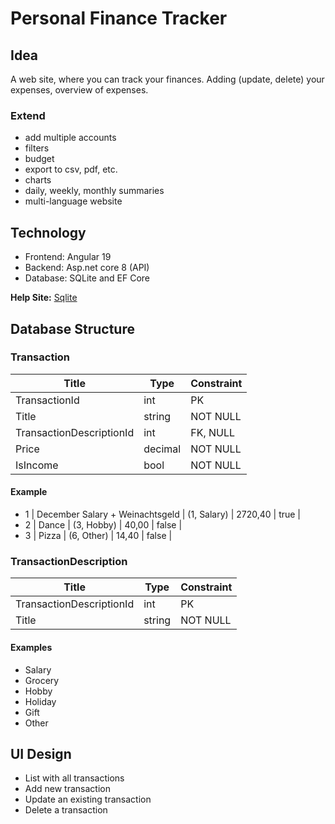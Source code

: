 # Personal Finance Tracker

## Idea

A web site, where you can track your finances. Adding (update, delete) your expenses, overview of expenses.

### Extend

- add multiple accounts
- filters
- budget
- export to csv, pdf, etc.
- charts
- daily, weekly, monthly summaries
- multi-language website

## Technology

- Frontend: Angular 19
- Backend: Asp.net core 8 (API)
- Database: SQLite and EF Core

**Help Site:** [Sqlite](https://kenslearningcurve.com/tutorials/using-sqlite-with-entity-framework-core-in-c/)

## Database Structure

### Transaction

| Title                    | Type    | Constraint |
| ------------------------ | ------- | ---------- |
| TransactionId            | int     | PK         |
| Title                    | string  | NOT NULL   |
| TransactionDescriptionId | int     | FK, NULL   |
| Price                    | decimal | NOT NULL   |
| IsIncome                 | bool    | NOT NULL   |

#### Example

- 1 | December Salary + Weinachtsgeld | (1, Salary) | 2720,40 | true |
- 2 | Dance | (3, Hobby) | 40,00 | false |
- 3 | Pizza | (6, Other) | 14,40 | false |

### TransactionDescription

| Title                    | Type   | Constraint |
| ------------------------ | ------ | ---------- |
| TransactionDescriptionId | int    | PK         |
| Title                    | string | NOT NULL   |

#### Examples

- Salary
- Grocery
- Hobby
- Holiday
- Gift
- Other

## UI Design

- List with all transactions
- Add new transaction
- Update an existing transaction
- Delete a transaction
